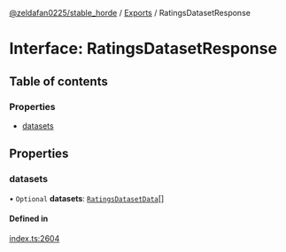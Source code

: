 [@zeldafan0225/stable_horde](../../README.md) / [Exports](../modules.md) / RatingsDatasetResponse

# Interface: RatingsDatasetResponse

## Table of contents

### Properties

- [datasets](RatingsDatasetResponse.md#datasets)

## Properties

### datasets

• `Optional` **datasets**: [`RatingsDatasetData`](RatingsDatasetData.md)[]

#### Defined in

[index.ts:2604](https://github.com/MrlolDev/stable_horde/blob/2389aa8/index.ts#L2604)
